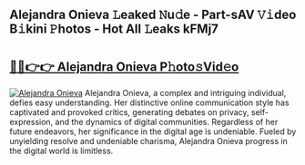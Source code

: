 ## Alejandra Onieva 𝙻eaked 𝙽u𝚍e - Part-sAV 𝚅𝚒deo B𝚒kini 𝙿hotos - Hot All 𝙻eaks kFMj7

# <h2><a href="http://ld04f0y.urlbe.top/?page=Alejandra+Onieva">🔗🔗👉👉 Alejandra Onieva P𝚑oto𝚜Vid𝚎o</a></h2>

[![Alejandra Onieva](https://i.imgur.com/eBuTRDB.gif)](http://ld04f0y.urlbe.top/?page=Alejandra+Onieva)
Alejandra Onieva, a complex and intriguing individual, defies easy understanding. Her distinctive online communication style has captivated and provoked critics, generating debates on privacy, self-expression, and the dynamics of digital communities. Regardless of her future endeavors, her significance in the digital age is undeniable. Fueled by unyielding resolve and undeniable charisma, Alejandra Onieva progress in the digital world is limitless.
